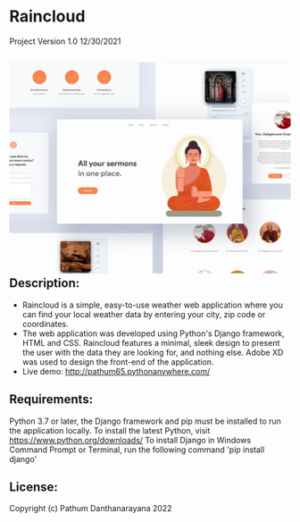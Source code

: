 # Raincloud
Project Version 1.0 12/30/2021

![alt text](https://github.com/pathumd/Sadaham-Sisila/blob/main/mainmockup.jpg?raw=true)
Description:
--------------
- Raincloud is a simple, easy-to-use weather web application where you can find your local weather data by entering your city, zip code or coordinates.
- The web application was developed using Python's Django framework, HTML and CSS. Raincloud features a minimal, sleek design to present the user with the data they are looking for, and nothing else. Adobe XD was used to design the front-end of the application.
- Live demo: http://pathum65.pythonanywhere.com/

Requirements:
---------
Python 3.7 or later, the Django framework and pip must be installed to run the application locally.
To install the latest Python, visit https://www.python.org/downloads/
To install Django in Windows Command Prompt or Terminal, run the following command 'pip install django'

License:
---------
Copyright (c) Pathum Danthanarayana 2022
